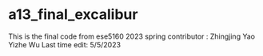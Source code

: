 # a13_final_excalibur
This is the final code from ese5160 2023 spring
contributor : Zhingjing Yao 
              Yizhe Wu
Last time edit: 5/5/2023
